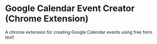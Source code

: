 # Google Calendar Event Creator (Chrome Extension)
A chrome extension for creating Google Calendar events using free form text!

